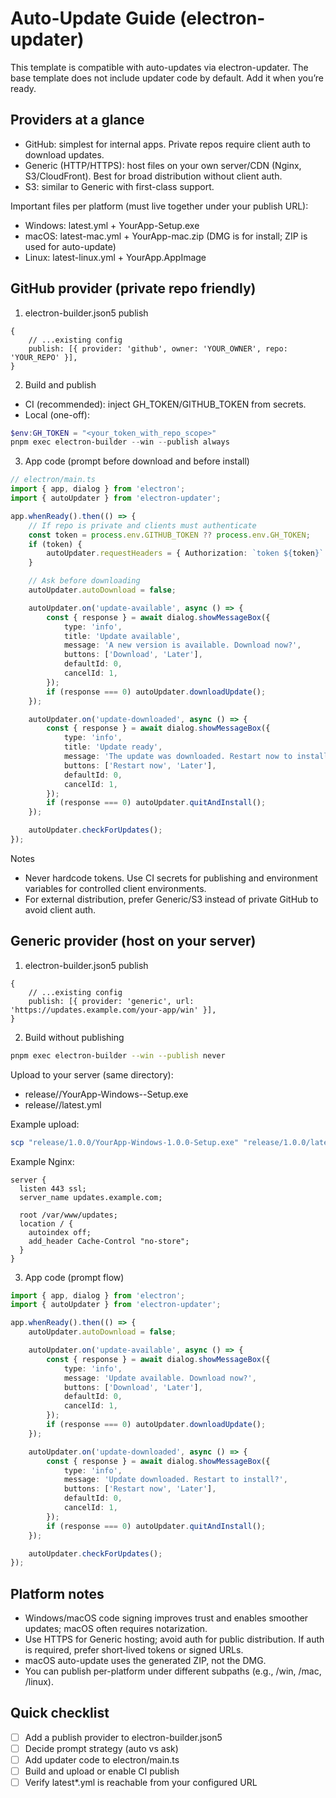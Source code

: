 # Auto-Update Guide (electron-updater)

This template is compatible with auto-updates via electron-updater.
The base template does not include updater code by default.
Add it when you’re ready.

## Providers at a glance

-   GitHub: simplest for internal apps.
    Private repos require client auth to download updates.
-   Generic (HTTP/HTTPS): host files on your own server/CDN (Nginx, S3/CloudFront).
    Best for broad distribution without client auth.
-   S3: similar to Generic with first-class support.

Important files per platform (must live together under your publish URL):

-   Windows: latest.yml + YourApp-Setup.exe
-   macOS: latest-mac.yml + YourApp-mac.zip (DMG is for install; ZIP is used for auto-update)
-   Linux: latest-linux.yml + YourApp.AppImage

## GitHub provider (private repo friendly)

1. electron-builder.json5 publish

```json5
{
    // ...existing config
    publish: [{ provider: 'github', owner: 'YOUR_OWNER', repo: 'YOUR_REPO' }],
}
```

2. Build and publish

-   CI (recommended): inject GH_TOKEN/GITHUB_TOKEN from secrets.
-   Local (one-off):

```powershell
$env:GH_TOKEN = "<your_token_with_repo_scope>"
pnpm exec electron-builder --win --publish always
```

3. App code (prompt before download and before install)

```ts
// electron/main.ts
import { app, dialog } from 'electron';
import { autoUpdater } from 'electron-updater';

app.whenReady().then(() => {
    // If repo is private and clients must authenticate
    const token = process.env.GITHUB_TOKEN ?? process.env.GH_TOKEN;
    if (token) {
        autoUpdater.requestHeaders = { Authorization: `token ${token}` };
    }

    // Ask before downloading
    autoUpdater.autoDownload = false;

    autoUpdater.on('update-available', async () => {
        const { response } = await dialog.showMessageBox({
            type: 'info',
            title: 'Update available',
            message: 'A new version is available. Download now?',
            buttons: ['Download', 'Later'],
            defaultId: 0,
            cancelId: 1,
        });
        if (response === 0) autoUpdater.downloadUpdate();
    });

    autoUpdater.on('update-downloaded', async () => {
        const { response } = await dialog.showMessageBox({
            type: 'info',
            title: 'Update ready',
            message: 'The update was downloaded. Restart now to install?',
            buttons: ['Restart now', 'Later'],
            defaultId: 0,
            cancelId: 1,
        });
        if (response === 0) autoUpdater.quitAndInstall();
    });

    autoUpdater.checkForUpdates();
});
```

Notes

-   Never hardcode tokens.
    Use CI secrets for publishing and environment variables for controlled client environments.
-   For external distribution, prefer Generic/S3 instead of private GitHub to avoid client auth.

## Generic provider (host on your server)

1. electron-builder.json5 publish

```json5
{
    // ...existing config
    publish: [{ provider: 'generic', url: 'https://updates.example.com/your-app/win' }],
}
```

2. Build without publishing

```bash
pnpm exec electron-builder --win --publish never
```

Upload to your server (same directory):

-   release/<version>/YourApp-Windows-<version>-Setup.exe
-   release/<version>/latest.yml

Example upload:

```bash
scp "release/1.0.0/YourApp-Windows-1.0.0-Setup.exe" "release/1.0.0/latest.yml" user@server:/var/www/updates/your-app/win/
```

Example Nginx:

```nginx
server {
  listen 443 ssl;
  server_name updates.example.com;

  root /var/www/updates;
  location / {
    autoindex off;
    add_header Cache-Control "no-store";
  }
}
```

3. App code (prompt flow)

```ts
import { app, dialog } from 'electron';
import { autoUpdater } from 'electron-updater';

app.whenReady().then(() => {
    autoUpdater.autoDownload = false;

    autoUpdater.on('update-available', async () => {
        const { response } = await dialog.showMessageBox({
            type: 'info',
            message: 'Update available. Download now?',
            buttons: ['Download', 'Later'],
            defaultId: 0,
            cancelId: 1,
        });
        if (response === 0) autoUpdater.downloadUpdate();
    });

    autoUpdater.on('update-downloaded', async () => {
        const { response } = await dialog.showMessageBox({
            type: 'info',
            message: 'Update downloaded. Restart to install?',
            buttons: ['Restart now', 'Later'],
            defaultId: 0,
            cancelId: 1,
        });
        if (response === 0) autoUpdater.quitAndInstall();
    });

    autoUpdater.checkForUpdates();
});
```

## Platform notes

-   Windows/macOS code signing improves trust and enables smoother updates; macOS often requires notarization.
-   Use HTTPS for Generic hosting; avoid auth for public distribution. If auth is required, prefer short‑lived tokens or signed URLs.
-   macOS auto-update uses the generated ZIP, not the DMG.
-   You can publish per-platform under different subpaths (e.g., /win, /mac, /linux).

## Quick checklist

-   [ ] Add a publish provider to electron-builder.json5
-   [ ] Decide prompt strategy (auto vs ask)
-   [ ] Add updater code to electron/main.ts
-   [ ] Build and upload or enable CI publish
-   [ ] Verify latest\*.yml is reachable from your configured URL
